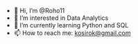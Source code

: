 - 👋 Hi, I’m @Roho11
- 👀 I’m interested in Data Analytics
- 🌱 I’m currently learning Python and SQL
- 📫 How to reach me: kosirok@gmail.com

<!---
Roho11/Roho11 is a ✨ special ✨ repository because its `README.md` (this file) appears on your GitHub profile.
You can click the Preview link to take a look at your changes.
--->
